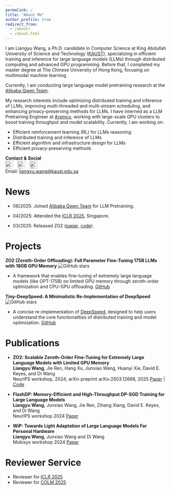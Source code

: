 ```yaml
---
permalink: /
title: "About Me"
author_profile: true
redirect_from: 
  - /about/
  - /about.html
---
```

I am Liangyu Wang, a Ph.D. candidate in Computer Science at King Abdullah University of Science and Technology ([KAUST](https://www.kaust.edu.sa/en/)), specializing in efficient training and inference for large language models (LLMs) through distributed computing and advanced GPU programming. 
Before that, I completed my master degree at The Chinese University of Hong Kong, focusing on multimodal machine learning.

Currently, I am conducting large language model pretraining research at the [Alibaba Qwen Team](https://huggingface.co/Qwen).

My research interests include optimizing distributed training and inference of LLMs, improving multi-threaded and multi-stream scheduling, and enhancing privacy-preserving methods for LLMs. I have interned as a LLM Pretraining Engineer at [Aramco](https://www.aramco.com/), working with large-scale GPU clusters to boost training throughput and model scalability. Currently, I am working on:

* Efficient reinforcement learning (RL) for LLMs reasoning
* Distributed training and inference of LLMs
* Efficient algorithm and infrastructure design for LLMs
* Efficient privacy-preserving methods

**Contact & Social**  
<a href="https://www.linkedin.com/in/liangyu-wang-in" target="_blank" style="margin-right:10px;"><img src="https://cdn.jsdelivr.net/gh/devicons/devicon/icons/linkedin/linkedin-original.svg" alt="LinkedIn" width="24" style="vertical-align:middle;"/></a>
<a href="https://x.com/liangyuwang10" target="_blank" style="margin-right:10px;"><img src="https://upload.wikimedia.org/wikipedia/commons/5/53/X_logo_2023.svg" alt="X" width="24" style="vertical-align:middle;"/></a>
<a href="https://github.com/liangyuwang" target="_blank"><img src="https://cdn.jsdelivr.net/gh/devicons/devicon/icons/github/github-original.svg" alt="GitHub" width="24" style="vertical-align:middle;"/></a>  
Email: liangyu.wang@kaust.edu.sa

News
====

* 06/2025: Joined [Alibaba Qwen Team](https://huggingface.co/Qwen) for LLM Pretraining.

* 04/2025: Attended the [ICLR 2025](https://openreview.net/group?id=ICLR.cc/2025/Conference), Singapore.

* 03/2025: Released ZO2 ([paper](https://arxiv.org/abs/2503.12668), [code](https://github.com/liangyuwang/zo2)).

Projects
========

**ZO2 (Zeroth-Order Offloading): Full Parameter Fine-Tuning 175B LLMs with 18GB GPU Memory** ![GitHub stars](https://img.shields.io/github/stars/liangyuwang/zo2?style=social)
- A framework that enables fine-tuning of extremely large language models (like OPT-175B) on limited GPU memory through zeroth-order optimization and CPU-GPU offloading. [GitHub](https://github.com/liangyuwang/zo2)

**Tiny-DeepSpeed: A Minimalistic Re-Implementation of DeepSpeed** ![GitHub stars](https://img.shields.io/github/stars/liangyuwang/Tiny-DeepSpeed?style=social)
- A concise re-implementation of [DeepSpeed](https://github.com/deepspeedai/DeepSpeed), designed to help users understand the core functionalities of distributed training and model optimization. [GitHub](https://github.com/liangyuwang/Tiny-DeepSpeed)

Publications
============

* **ZO2: Scalable Zeroth-Order Fine-Tuning for Extremely Large Language Models with Limited GPU Memory**  
  **Liangyu Wang**, Jie Ren, Hang Xu, Junxiao Wang, Huanyi Xie, David E. Keyes, and Di Wang  
  NeurIPS workshop, 2024; arXiv preprint arXiv:2503.12668, 2025 
  [Paper](https://arxiv.org/abs/2503.12668) | [Code](https://github.com/liangyuwang/zo2)

* **FlashDP: Memory-Efficient and High-Throughput DP-SGD Training for Large Language Models**  
  **Liangyu Wang**, Junxiao Wang, Jie Ren, Zihang Xiang, David E. Keyes, and Di Wang  
  NeurIPS workshop 2024 
  [Paper](https://openreview.net/pdf?id=6izXTVVzoI)

* **WiP: Towards Light Adaptation of Large Language Models For Personal Hardware**  
  **Liangyu Wang**, Junxiao Wang and Di Wang  
  Mobisys workshop 2024 
  [Paper](https://dl.acm.org/doi/pdf/10.1145/3662006.3662065)

Reviewer Service
================

- Reviewer for [ICLR 2025](https://iclr.cc/)
- Reviewer for [COLM 2025](https://colmweb.org/)
